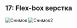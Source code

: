 ## 17: Flex-box верстка
![Снимок](https://user-images.githubusercontent.com/59352861/156895866-c2536b78-5ed1-4d6f-a5c9-ae8829ec2b97.JPG)
![Снимок2](https://user-images.githubusercontent.com/59352861/156895870-1faa945e-4935-431c-9770-1896459791e9.JPG)
